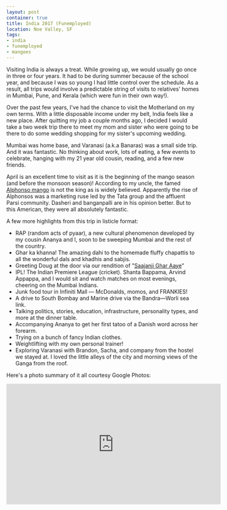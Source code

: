 ```yaml
---
layout: post
container: true
title: India 2017 (Funemployed)
location: Noe Valley, SF
tags:
- india
- funemployed
- mangoes
---
```


Visiting India is always a treat. While growing up, we would usually go once in three or four years. It had to be during summer because of the school year, and because I was so young I had little control over the schedule. As a result, all trips would involve a predictable string of visits to relatives' homes in Mumbai, Pune, and Kerala (which were fun in their own way!).

Over the past few years, I've had the chance to visit the Motherland on my own terms. With a little disposable income under my belt, India feels like a new place. After quitting my job a couple months ago, I decided I would take a two week trip there to meet my mom and sister who were going to be there to do some wedding shopping for my sister's upcoming wedding.

Mumbai was home base, and Varanasi (a.k.a Banaras) was a small side trip. And it was fantastic. No thinking about work, lots of eating, a few events to celebrate, hanging with my 21 year old cousin, reading, and a few new friends.

April is an excellent time to visit as it is the beginning of the mango season (and before the monsoon season)! According to my uncle, the famed [Alphonso mango](https://en.wikipedia.org/wiki/Alphonso_(mango)) is not the king as is widely believed. Apparently the rise of Alphonsos was a marketing ruse led by the Tata group and the affluent Parsi community. Dasheri and banganpalli are in his opinion better. But to this American, they were all absolutely fantastic.

A few more highlights from this trip in listicle format:

- RAP (random acts of pyaar), a new cultural phenomenon developed by my cousin Ananya and I, soon to be sweeping Mumbai and the rest of the country.
- Ghar ka khanna! The amazing dahi to the homemade fluffy chapattis to all the wonderful dals and khadhis and sabjis.
- Greeting Doug at the door via our rendition of "[Saajanji Ghar Aaye](https://www.youtube.com/watch?v=oJkt2U_C394)"
- IPL! The Indian Premiere League (cricket). Shanta Bappama, Arvind Appappa, and I would sit and watch matches on most evenings, cheering on the Mumbai Indians.
- Junk food tour in Infiniti Mall — McDonalds, momos, and FRANKIES!
- A drive to South Bombay and Marine drive via the Bandra—Worli sea link.
- Talking politics, stories, education, infrastructure, personality types, and more at the dinner table.
- Accompanying Ananya to get her first tatoo of a Danish word across her forearm.
- Trying on a bunch of fancy Indian clothes.
- Weightlifting with my own personal trainer!
- Exploring Varanasi with Brandon, Sacha, and company from the hostel we stayed at. I loved the little alleys of the city and morning views of the Ganga from the roof.

Here's a photo summary of it all courtesy Google Photos:

<iframe width="560" height="315" src="https://www.youtube.com/embed/HCgO5bWKCzA" frameborder="0" allowfullscreen></iframe>


